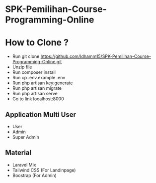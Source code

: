 # SPK-Pemilihan-Course-Programming-Online

# How to Clone ?
-   Run git clone https://github.com/Idhamm15/SPK-Pemilihan-Course-Programming-Online.git
-   Unzip file
-   Run composer install
-   Run cp .env.example .env
-   Run php artisan key:generate
-   Run php artisan migrate
-   Run php artisan serve
-   Go to link localhost:8000
## Application Multi User
- User
- Admin
- Super Admin
## Material
-  Laravel Mix
-  Tailwind CSS (For Landinpage)
-  Boostrap (For Admin)
